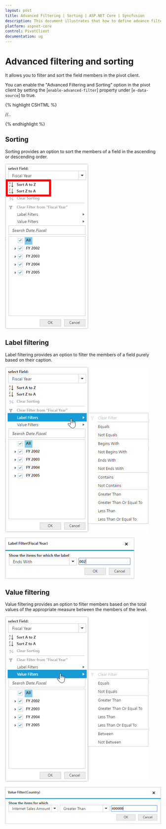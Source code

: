 ```yaml
---
layout: post
title: Advanced Filtering | Sorting | ASP.NET Core | Syncfusion
description: This document illustrates that how to define advance filtering and sorting with respective to the modes in ASP.NET Core PivotClient control
platform: aspnet-core
control: PivotClient
documentation: ug
---
```



# Advanced filtering and sorting

It allows you to filter and sort the field members in the pivot client.

You can enable the "Advanced Filtering and Sorting" option in the pivot client by setting the [`enable-advanced-filter`] property under [`e-data-source`] to true.

{% highlight CSHTML %}

<ej-pivot-client id="PivotClient1">
    <e-data-source enable-advanced-filter="true">
        //..
    </e-data-source>
</ej-pivot-client>

{% endhighlight %}

## Sorting

Sorting provides an option to sort the members of a field in the ascending or descending order.

![Sorting options in ASP NET Core pivot client control](AdvanceFiltering_images/sorting.png)

## Label filtering

Label filtering provides an option to filter the members of a field purely based on their caption.

![Label filtering options in ASP NET Core pivot client control](AdvanceFiltering_images/filtering.png)

![Label filter dialog in ASP NET Core pivot client control](AdvanceFiltering_images/filtering_dialog.png)

## Value filtering

Value filtering provides an option to filter members based on the total values of the appropriate measure between the members of the level.

![Value filtering options in ASP NET Core pivot client control](AdvanceFiltering_images/valuefilter.png)

![Value filter dialog in ASP NET Core pivot client control](AdvanceFiltering_images/valuefilter_dialog.png)

